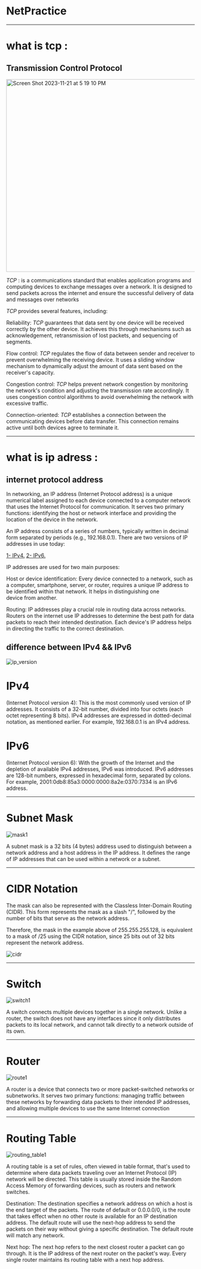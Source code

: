 # NetPractice

__________________________________________________________________________________________________________________

# what is tcp :
## Transmission Control Protocol

<img width="514" alt="Screen Shot 2023-11-21 at 5 19 10 PM" src="https://github.com/Unstablemental/NetPractice/assets/111853245/6fe48652-859a-423e-90a0-b9c351702136">

*TCP* : is a communications standard that enables application programs and computing devices to exchange messages over a network. It is designed to send packets across the internet and ensure the successful delivery of data and messages over networks

*TCP* provides several features, including:

Reliability: *TCP* guarantees that data sent by one device will be received correctly by the other device. It achieves this through mechanisms such as acknowledgement, retransmission of lost packets, and sequencing of segments.

Flow control: *TCP* regulates the flow of data between sender and receiver to prevent overwhelming the receiving device. It uses a sliding window mechanism to dynamically adjust the amount of data sent based on the receiver's capacity.

Congestion control: *TCP* helps prevent network congestion by monitoring the network's condition and adjusting the transmission rate accordingly. It uses congestion control algorithms to avoid overwhelming the network with excessive traffic.

Connection-oriented: *TCP* establishes a connection between the communicating devices before data transfer. This connection remains active until both devices agree to terminate it.

__________________________________________________________________________________________________________________

# what is ip adress :
## internet protocol address

In networking, an IP address (Internet Protocol address) is a unique numerical label assigned to each device connected to a computer network that uses the Internet Protocol for communication. It serves two primary functions: identifying the host or network interface and providing the location of the device in the network.

An IP address consists of a series of numbers, typically written in decimal form separated by periods (e.g., 192.168.0.1). There are two versions of IP addresses in use today:

[1- IPv4.](https://github.com/Unstablemental/NetPractice/blob/master/README.md#ipv4)
[2- IPv6.](https://github.com/Unstablemental/NetPractice/blob/master/README.md#ipv6)

IP addresses are used for two main purposes:

Host or device identification:
Every device connected to a network, such as a computer, smartphone, server, or      router, requires a unique IP address to be identified within that network. It helps in distinguishing one     
device   from another.

Routing:
IP addresses play a crucial role in routing data across networks. Routers on the internet use IP addresses to determine the best path for data packets to reach their intended destination. Each device's IP address helps in directing the traffic to the correct destination.

## difference between IPv4 && IPv6

![ip_version](https://github.com/Unstablemental/NetPractice/assets/111853245/6c519743-5a66-45ea-8d97-b6444a78b711)

# IPv4

(Internet Protocol version 4):
This is the most commonly used version of IP addresses. It consists of a 32-bit number, divided into four octets (each octet representing 8 bits). IPv4 addresses are expressed in dotted-decimal notation, as mentioned earlier. For example, 192.168.0.1 is an IPv4 address.

# IPv6

(Internet Protocol version 6): 
With the growth of the Internet and the depletion of available IPv4 addresses, IPv6 was introduced. IPv6 addresses are 128-bit numbers, expressed in hexadecimal form, separated by colons. For example, 2001:0db8:85a3:0000:0000:8a2e:0370:7334 is an IPv6 address.

__________________________________________________________________________________________________________________

# Subnet Mask

![mask1](https://github.com/Unstablemental/NetPractice/assets/111853245/7b7f62e0-6261-4f4b-a82e-88f3ac6dda14)

A subnet mask is a 32 bits (4 bytes) address used to distinguish between a network address and a host address in the IP address. It defines the range of IP addresses that can be used within a network or a subnet.

__________________________________________________________________________________________________________________

# CIDR Notation

The mask can also be represented with the Classless Inter-Domain Routing (CIDR). This form represents the mask as a slash "/", followed by the number of bits that serve as the network address.

Therefore, the mask in the example above of 255.255.255.128, is equivalent to a mask of /25 using the CIDR notation, since 25 bits out of 32 bits represent the network address.

![cidr](https://github.com/Unstablemental/NetPractice/assets/111853245/47f52402-a46b-451a-956f-987df23c55c6)

__________________________________________________________________________________________________________________

# Switch

![switch1](https://github.com/Unstablemental/NetPractice/assets/111853245/c3979791-6b73-4dd2-af3b-5f3ad2f086b3)

A switch connects multiple devices together in a single network. Unlike a router, the switch does not have any interfaces since it only distributes packets to its local network, and cannot talk directly to a network outside of its own.

__________________________________________________________________________________________________________________

# Router

![route1](https://github.com/Unstablemental/NetPractice/assets/111853245/53b23be0-6296-44c2-895a-d11c13e98c7c)

A router is a device that connects two or more packet-switched networks or subnetworks. It serves two primary functions: managing traffic between these networks by forwarding data packets to their intended IP addresses, and allowing multiple devices to use the same Internet connection

__________________________________________________________________________________________________________________

# Routing Table


![routing_table1](https://github.com/Unstablemental/NetPractice/assets/111853245/babddf0d-a6d1-466a-90e9-ef8fdcb8c083)

A routing table is a set of rules, often viewed in table format, that's used to determine where data packets traveling over an Internet Protocol (IP) network will be directed. This table is usually stored inside the Random Access Memory of forwarding devices, such as routers and network switches.

Destination: The destination specifies a network address on which a host is the end target of the packets. The route of default or 0.0.0.0/0, is the route that takes effect when no other route is available for an IP destination address. The default route will use the next-hop address to send the packets on their way without giving a specific destination. The default route will match any network.

Next hop: The next hop refers to the next closest router a packet can go through. It is the IP address of the next router on the packet's way. Every single router maintains its routing table with a next hop address.
